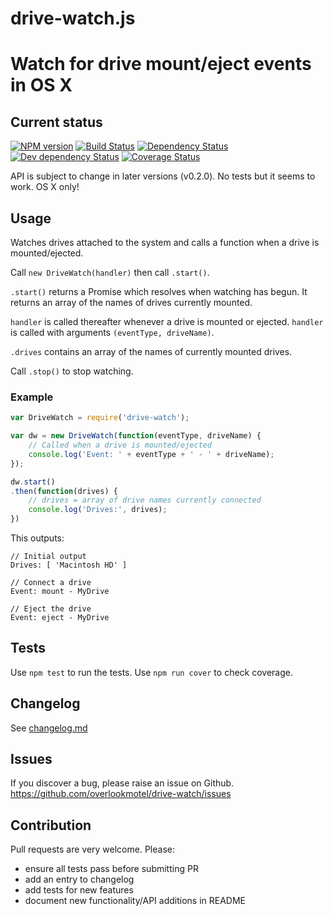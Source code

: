 # drive-watch.js

# Watch for drive mount/eject events in OS X

## Current status

[![NPM version](https://img.shields.io/npm/v/drive-watch.svg)](https://www.npmjs.com/package/drive-watch)
[![Build Status](https://img.shields.io/travis/overlookmotel/drive-watch/master.svg)](http://travis-ci.org/overlookmotel/drive-watch)
[![Dependency Status](https://img.shields.io/david/overlookmotel/drive-watch.svg)](https://david-dm.org/overlookmotel/drive-watch)
[![Dev dependency Status](https://img.shields.io/david/dev/overlookmotel/drive-watch.svg)](https://david-dm.org/overlookmotel/drive-watch)
[![Coverage Status](https://img.shields.io/coveralls/overlookmotel/drive-watch/master.svg)](https://coveralls.io/r/overlookmotel/drive-watch)

API is subject to change in later versions (v0.2.0). No tests but it seems to work. OS X only!

## Usage

Watches drives attached to the system and calls a function when a drive is mounted/ejected.

Call `new DriveWatch(handler)` then call `.start()`.

`.start()` returns a Promise which resolves when watching has begun. It returns an array of the names of drives currently mounted.

`handler` is called thereafter whenever a drive is mounted or ejected. `handler` is called with arguments `(eventType, driveName)`.

`.drives` contains an array of the names of currently mounted drives.

Call `.stop()` to stop watching.

### Example

```js
var DriveWatch = require('drive-watch');

var dw = new DriveWatch(function(eventType, driveName) {
    // Called when a drive is mounted/ejected
    console.log('Event: ' + eventType + ' - ' + driveName);
});

dw.start()
.then(function(drives) {
    // drives = array of drive names currently connected
    console.log('Drives:', drives);
})
```

This outputs:

```
// Initial output
Drives: [ 'Macintosh HD' ]

// Connect a drive
Event: mount - MyDrive

// Eject the drive
Event: eject - MyDrive
```

## Tests

Use `npm test` to run the tests. Use `npm run cover` to check coverage.

## Changelog

See [changelog.md](https://github.com/overlookmotel/drive-watch/blob/master/changelog.md)

## Issues

If you discover a bug, please raise an issue on Github. https://github.com/overlookmotel/drive-watch/issues

## Contribution

Pull requests are very welcome. Please:

* ensure all tests pass before submitting PR
* add an entry to changelog
* add tests for new features
* document new functionality/API additions in README
